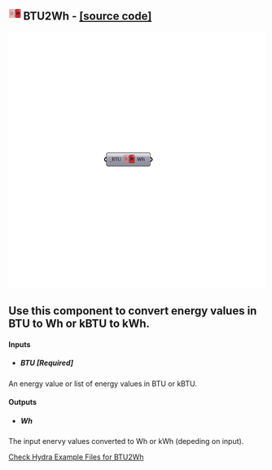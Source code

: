 ## ![](../../images/icons/BTU2Wh.png) BTU2Wh - [[source code]](https://github.com/ladybug-tools/ladybug-legacy/tree/master/src/Ladybug_BTU2Wh.py)

![](../../images/components/BTU2Wh.png)

Use this component to convert energy values in BTU to Wh or kBTU to kWh.
 -
 

#### Inputs
* ##### BTU [Required]
An energy value or list of energy values in BTU or kBTU.

#### Outputs
* ##### Wh
The input enervy values converted to Wh or kWh (depeding on input).


[Check Hydra Example Files for BTU2Wh](https://hydrashare.github.io/hydra/index.html?keywords=Ladybug_BTU2Wh)